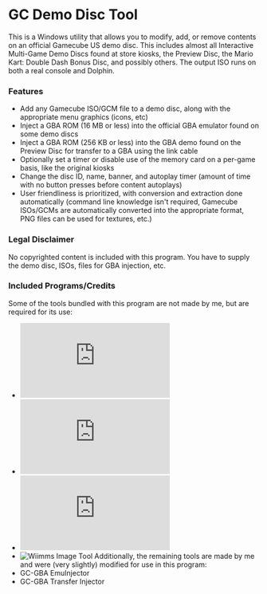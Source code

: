 # GC Demo Disc Tool
This is a Windows utility that allows you to modify, add, or remove contents on an official Gamecube US demo disc. This includes almost all Interactive Multi-Game Demo Discs found at store kiosks, the Preview Disc, the Mario Kart: Double Dash Bonus Disc, and possibly others. The output ISO runs on both a real console and Dolphin.

### Features
- Add any Gamecube ISO/GCM file to a demo disc, along with the appropriate menu graphics (icons, etc)
- Inject a GBA ROM (16 MB or less) into the official GBA emulator found on some demo discs
- Inject a GBA ROM (256 KB or less) into the GBA demo found on the Preview Disc for transfer to a GBA using the link cable
- Optionally set a timer or disable use of the memory card on a per-game basis, like the original kiosks
- Change the disc ID, name, banner, and autoplay timer (amount of time with no button presses before content autoplays)
- User friendliness is prioritized, with conversion and extraction done automatically (command line knowledge isn't required, Gamecube ISOs/GCMs are automatically converted into the appropriate format, PNG files can be used for textures, etc.)

### Legal Disclaimer
No copyrighted content is included with this program. You have to supply the demo disc, ISOs, files for GBA injection, etc.

### Included Programs/Credits
Some of the tools bundled with this program are not made by me, but are required for its use:
- ![Gamecube ISO Tool](http://www.wiibackupmanager.co.uk/gcit.html)
- ![GCMtoTGC](https://www.gc-forever.com/forums/viewtopic.php?t=17&start=24)
- ![TGCtoGCM](https://www.gc-forever.com/forums/viewtopic.php?t=17&start=24)
- ![Wiimms Image Tool](https://szs.wiimm.de/wimgt/)
Additionally, the remaining tools are made by me and were (very slightly) modified for use in this program:
- GC-GBA EmuInjector
- GC-GBA Transfer Injector
